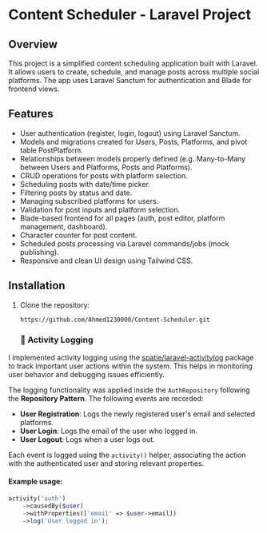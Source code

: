 # Content Scheduler - Laravel Project

## Overview
This project is a simplified content scheduling application built with Laravel. It allows users to create, schedule, and manage posts across multiple social platforms. The app uses Laravel Sanctum for authentication and Blade for frontend views.

## Features
- User authentication (register, login, logout) using Laravel Sanctum.
- Models and migrations created for Users, Posts, Platforms, and pivot table PostPlatform.
- Relationships between models properly defined (e.g. Many-to-Many between Users and Platforms, Posts and Platforms).
- CRUD operations for posts with platform selection.
- Scheduling posts with date/time picker.
- Filtering posts by status and date.
- Managing subscribed platforms for users.
- Validation for post inputs and platform selection.
- Blade-based frontend for all pages (auth, post editor, platform management, dashboard).
- Character counter for post content.
- Scheduled posts processing via Laravel commands/jobs (mock publishing).
- Responsive and clean UI design using Tailwind CSS.

## Installation
1. Clone the repository:
   ```bash
   https://github.com/Ahmed1230000/Content-Scheduler.git
   ```
   
   ### 📝 Activity Logging

I implemented activity logging using the [spatie/laravel-activitylog](https://github.com/spatie/laravel-activitylog) package to track important user actions within the system. This helps in monitoring user behavior and debugging issues efficiently.

The logging functionality was applied inside the `AuthRepository` following the **Repository Pattern**. The following events are recorded:

- **User Registration**: Logs the newly registered user's email and selected platforms.
- **User Login**: Logs the email of the user who logged in.
- **User Logout**: Logs when a user logs out.

Each event is logged using the `activity()` helper, associating the action with the authenticated user and storing relevant properties.

#### Example usage:
```php
activity('auth')
    ->causedBy($user)
    ->withProperties(['email' => $user->email])
    ->log('User logged in');


